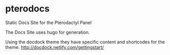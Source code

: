 # pterodocs
Static Docs Site for the Pterodactyl Panel

The Docs Site uses hugo for generation.

Using the docdock theme they have specific content and shortcodes for the theme. http://docdock.netlify.com/gettingstart/